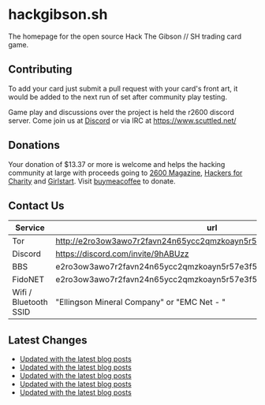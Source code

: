 # hackgibson.sh
The homepage for the open source Hack The Gibson // SH trading card game.


## Contributing

To add your card just submit a pull request with your card's front art, it would be added to the next run of set after community play testing.

Game play and discussions over the project is held the r2600 discord server. Come join us at [Discord](https://discord.com/invite/9hABUzz) or via IRC at https://www.scuttled.net/


## Donations

Your donation of $13.37 or more is welcome and helps the hacking community at large with proceeds going to [2600 Magazine](https://2600.com/), [Hackers for Charity](https://hackersforcharity.org) and [Girlstart](https://girlstart.org).  Visit [buymeacoffee](https://www.buymeacoffee.com/hackgibson.sh) to donate.


## Contact Us

Service | url
-|-
Tor | http://e2ro3ow3awo7r2favn24n65ycc2qmzkoayn5r57e3f56nvjwdcgg32ad.onion
Discord | https://discord.com/invite/9hABUzz
BBS | e2ro3ow3awo7r2favn24n65ycc2qmzkoayn5r57e3f56nvjwdcgg32ad.onion:23
FidoNET | e2ro3ow3awo7r2favn24n65ycc2qmzkoayn5r57e3f56nvjwdcgg32ad.onion:24554
Wifi / Bluetooth SSID | "Ellingson Mineral Company" or "EMC Net - <fidonet address>"

## Latest Changes
<!-- BLOG-POST-LIST:START -->
- [Updated with the latest blog posts](https://github.com/DFW2600/hackgibson.sh/commit/b76b3aead2a1e86a1aef7ab3b4b64ad03b1c9d17)
- [Updated with the latest blog posts](https://github.com/DFW2600/hackgibson.sh/commit/6a744e1a244ec8bbb28e54f7c1f969d497f25a64)
- [Updated with the latest blog posts](https://github.com/DFW2600/hackgibson.sh/commit/211cf3a309c2b6dd3c3b007dde288e936588cda3)
- [Updated with the latest blog posts](https://github.com/DFW2600/hackgibson.sh/commit/cd22a0c0a4bbfedd9a1a334097ffff6f3f55a01a)
- [Updated with the latest blog posts](https://github.com/DFW2600/hackgibson.sh/commit/55e68cd2400b32840d9168b98d3cd1579d14d0e8)
<!-- BLOG-POST-LIST:END -->
